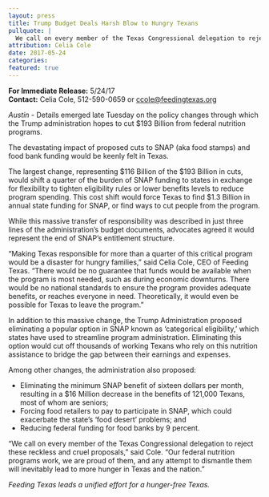```yaml
---
layout: press
title: Trump Budget Deals Harsh Blow to Hungry Texans
pullquote: | 
  We call on every member of the Texas Congressional delegation to reject these reckless and cruel proposals. 
attribution: Celia Cole
date: 2017-05-24
categories:
featured: true
---  
```

**For Immediate Release:** 5/24/17   
**Contact:** Celia Cole, 512-590-0659 or ccole@feedingtexas.org

*Austin* - Details emerged late Tuesday on the policy changes through which the Trump administration hopes to cut $193 Billion from federal nutrition programs. 

The devastating impact of proposed cuts to SNAP (aka food stamps) and food bank funding would be keenly felt in Texas. 

The largest change, representing $116 Billion of the $193 Billion in cuts, would shift a quarter of the burden of SNAP funding to states in exchange for flexibility to tighten eligibility rules or lower benefits levels to reduce program spending. This cost shift would force Texas to find $1.3 Billion in annual state funding for SNAP, or find ways to cut people from the program.

While this massive transfer of responsibility was described in just three lines of the administration’s budget documents, advocates agreed it would represent the end of SNAP’s entitlement structure. 

“Making Texas responsible for more than a quarter of this critical program would be a disaster for hungry families,” said Celia Cole, CEO of Feeding Texas. “There would be no guarantee that funds would be available when the program is most needed, such as during economic downturns. There would be no national standards to ensure the program provides adequate benefits, or reaches everyone in need. Theoretically, it would even be possible for Texas to leave the program.”

In addition to this massive change, the Trump Administration proposed eliminating a popular option in SNAP known as ‘categorical eligibility,’ which states have used to streamline program administration. Eliminating this option would cut off thousands of working Texans who rely on this nutrition assistance to bridge the gap between their earnings and expenses. 

Among other changes, the administration also proposed:   
- Eliminating the minimum SNAP benefit of sixteen dollars per month, resulting in a $16 Million decrease in the benefits of 121,000 Texans, most of whom are seniors;
- Forcing food retailers to pay to participate in SNAP, which could exacerbate the state’s ‘food desert’ problems; and  
- Reducing federal funding for food banks by 9 percent.

“We call on every member of the Texas Congressional delegation to reject these reckless and cruel proposals,” said Cole. “Our federal nutrition programs work, we are proud of them, and any attempt to dismantle them will inevitably lead to more hunger in Texas and the nation.”

*Feeding Texas leads a unified effort for a hunger-free Texas.* 
